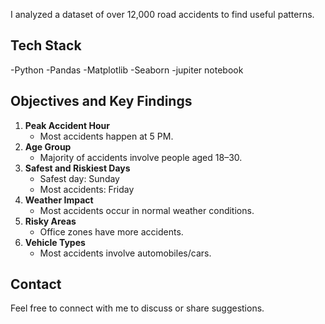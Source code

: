 I analyzed a dataset of over 12,000 road accidents to find useful patterns.

## Tech Stack
-Python
-Pandas
-Matplotlib
-Seaborn
-jupiter notebook

## Objectives and Key Findings
1. **Peak Accident Hour**
   - Most accidents happen at 5 PM.
2. **Age Group**
   - Majority of accidents involve people aged 18–30.
3. **Safest and Riskiest Days**
   - Safest day: Sunday
   - Most accidents: Friday
5. **Weather Impact**
   - Most accidents occur in normal weather conditions.
6. **Risky Areas**
   - Office zones have more accidents.
7. **Vehicle Types**
   - Most accidents involve automobiles/cars.

## Contact
Feel free to connect with me to discuss or share suggestions.
